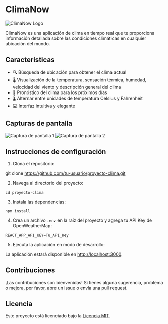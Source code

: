 # ClimaNow

![ClimaNow Logo](./logo.png)

ClimaNow es una aplicación de clima en tiempo real que te proporciona información detallada sobre las condiciones climáticas en cualquier ubicación del mundo.

## Características

- 🔍 Búsqueda de ubicación para obtener el clima actual
- 🌡️ Visualización de la temperatura, sensación térmica, humedad, velocidad del viento y descripción general del clima
- 📅 Pronóstico del clima para los próximos días
- 🌡️ Alternar entre unidades de temperatura Celsius y Fahrenheit
- 💻 Interfaz intuitiva y elegante

## Capturas de pantalla

![Captura de pantalla 1](./screenshots/screenshot1.png)
![Captura de pantalla 2](./screenshots/screenshot2.png)

## Instrucciones de configuración

1. Clona el repositorio:

  git clone https://github.com/tu-usuario/proyecto-clima.git


2. Navega al directorio del proyecto:

  ```
  cd proyecto-clima
  ```


3. Instala las dependencias:
  ```
  npm install
  ```

4. Crea un archivo `.env` en la raíz del proyecto y agrega tu API Key de OpenWeatherMap:
  ```
  REACT_APP_API_KEY=Tu_API_Key
  ```

5. Ejecuta la aplicación en modo de desarrollo:

  La aplicación estará disponible en [http://localhost:3000](http://localhost:3000).

## Contribuciones

¡Las contribuciones son bienvenidas! Si tienes alguna sugerencia, problema o mejora, por favor, abre un issue o envía una pull request.

## Licencia

Este proyecto está licenciado bajo la [Licencia MIT](./LICENSE).
